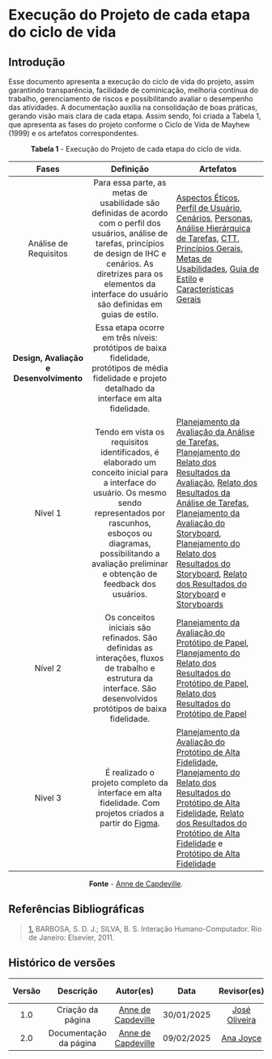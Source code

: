 <!--A execução do projeto (de cada etapa do ciclo de vida)-->

# Execução do Projeto de cada etapa do ciclo de vida

## Introdução

Esse documento apresenta a execução do ciclo de vida do projeto, assim garantindo transparência, facilidade de cominicação, melhoria contínua do trabalho, gerenciamento de riscos e possibilitando avaliar o desempenho das atividades. A documentação auxilia na consolidação de boas práticas, gerando visão mais clara de cada etapa. Assim sendo, foi criada a Tabela 1, que apresenta as fases do projeto conforme o Ciclo de Vida de Mayhew (1999) e os artefatos correspondentes.

<center>

**Tabela 1** - Execução do Projeto de cada etapa do ciclo de vida.

|                  Fases                  |                                                                                                                       Definição                                                                                                                       | Artefatos                                                                                                                                                                                                                                                                                                                                                                                                                                                                                                                                                                                                                                                                                                                                                                                                                                                 |
| :-------------------------------------: | :---------------------------------------------------------------------------------------------------------------------------------------------------------------------------------------------------------------------------------------------------: | --------------------------------------------------------------------------------------------------------------------------------------------------------------------------------------------------------------------------------------------------------------------------------------------------------------------------------------------------------------------------------------------------------------------------------------------------------------------------------------------------------------------------------------------------------------------------------------------------------------------------------------------------------------------------------------------------------------------------------------------------------------------------------------------------------------------------------------------------------- |
|          Análise de Requisitos          |   Para essa parte, as metas de usabilidade são definidas de acordo com o perfil dos usuários, análise de tarefas, princípios de design de IHC e cenários. As diretrizes para os elementos da interface do usuário são definidas em guias de estilo.   | [Aspectos Éticos](../Analise-de-requisitos/aspectos-eticos.md), [Perfil de Usuário](../Analise-de-requisitos/perfil-de-usuario.md), [Cenários](../Analise-de-requisitos/cenarios.md), [Personas](../Analise-de-requisitos/personas.md), [Análise Hierárquica de Tarefas](../Analise-de-requisitos/analise-de-tarefas.md), [CTT](../Analise-de-requisitos/analise-de-tarefas.md), [Princípios Gerais](../Analise-de-requisitos/principios-gerais-de-projeto.md), [Metas de Usabilidades](../Analise-de-requisitos/metas-de-usabilidade.md), [Guia de Estilo](../Analise-de-requisitos/guia-de-estilo.md) e [Características Gerais](../Analise-de-requisitos/caracteristicas-da-plataforma.md)                                                                                                                                                             |
| **Design, Avaliação e Desenvolvimento** |                                                 Essa etapa ocorre em três níveis: protótipos de baixa fidelidade, protótipos de média fidelidade e projeto detalhado da interface em alta fidelidade.                                                 |
|                 Nível 1                 | Tendo em vista os requisitos identificados, é elaborado um conceito inicial para a interface do usuário. Os mesmo sendo representados por rascunhos, esboços ou diagramas, possibilitando a avaliação preliminar e obtenção de feedback dos usuários. | [Planejamento da Avaliação da Análise de Tarefas](../Design-Avaliação-Desenvolvimento/Analise/avaliacao-analise-tarefas.md), [Planejamento do Relato dos Resultados da Avaliação](../Design-Avaliação-Desenvolvimento/Analise/resultado-analise-tarefas.md), [Relato dos Resultados da Análise de Tarefas](../Design-Avaliação-Desenvolvimento/Analise/relato-dos-resultados-analise-tarefas.md), [Planejamento da Avaliação do Storyboard](../Design-Avaliação-Desenvolvimento/Storyboard/avaliacao-storyboard.md), [Planejamento do Relato dos Resultados do Storyboard](../Design-Avaliação-Desenvolvimento/Storyboard/resultado-storyboard.md), [Relato dos Resultados do Storyboard](../Design-Avaliação-Desenvolvimento/Storyboard/relatos-resultados-storyboard.md) e [Storyboards](../Design-Avaliação-Desenvolvimento/Storyboard/storyboards.md) |
|                 Nível 2                 |                                           Os conceitos iniciais são refinados. São definidas as interações, fluxos de trabalho e estrutura da interface. São desenvolvidos protótipos de baixa fidelidade.                                            | [Planejamento da Avaliação do Protótipo de Papel](../Design-Avaliação-Desenvolvimento/proto-papel/avaliacao-proto-papel.md), [Planejamento do Relato dos Resultados do Protótipo de Papel](../Design-Avaliação-Desenvolvimento/proto-papel/plan-relato-result-proto-papel.md), [Relato dos Resultados do Protótipo de Papel](../Design-Avaliação-Desenvolvimento/proto-papel/relatos.md)                                                                                                                                                                                                                                                                                                                                                                                                                                                                  |
|                 Nível 3                 |                                                           É realizado o projeto completo da interface em alta fidelidade. Com projetos criados a partir do [Figma](https://www.figma.com/).                                                           | [Planejamento da Avaliação do Protótipo de Alta Fidelidade](../Design-Avaliação-Desenvolvimento/proto-alta/planejamento-avaliacao.md), [Planejamento do Relato dos Resultados do Protótipo de Alta Fidelidade](../Design-Avaliação-Desenvolvimento/proto-alta/planejamento-resultados.md), [Relato dos Resultados do Protótipo de Alta Fidelidade](../Design-Avaliação-Desenvolvimento/proto-alta/resultados.md) e [Protótipo de Alta Fidelidade](../Design-Avaliação-Desenvolvimento/proto-alta/prototipo-alta.md)                                                                                                                                                                                                                                                                                                                                       |

**Fonte** - [Anne de Capdeville](https://github.com/nanecapde).

</center>

## Referências Bibliográficas

> <a id="REF1" href="#anchor_1">1.</a> BARBOSA, S. D. J.; SILVA, B. S. Interação Humano-Computador. Rio de Janeiro: Elsevier, 2011.

## Histórico de versões

| Versão |       Descrição        |                     Autor(es)                      |    Data    |                 Revisor(es)                  | Data de revisão |
| :----: | :--------------------: | :------------------------------------------------: | :--------: | :------------------------------------------: | :-------------: |
|  1.0   |   Criação da página    | [Anne de Capdeville](https://github.com/nanecapde) | 30/01/2025 | [José Oliveira](https://github.com/jose1277) |   30/01/2025    |
|  2.0   | Documentação da página | [Anne de Capdeville](https://github.com/nanecapde) | 09/02/2025 |   [Ana Joyce](https://github.com/anajoyceamorim)   |   09/02/2025    |
